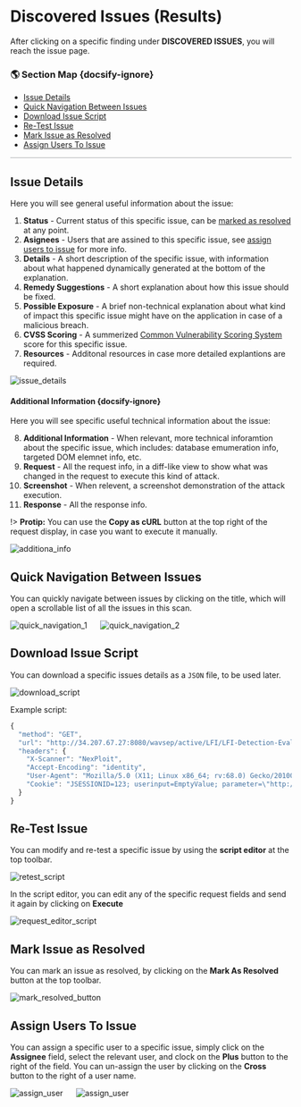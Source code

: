 # Discovered Issues (Results)
After clicking on a specific finding under **DISCOVERED ISSUES**, you will reach the issue page.

### 🌎 Section Map {docsify-ignore}
- [Issue Details](#issue-details)
- [Quick Navigation Between Issues](#quick-navigation-between-issues)
- [Download Issue Script](#download-issue-script)
- [Re-Test Issue](#re-test-issue)
- [Mark Issue as Resolved](#mark-issue-as-resolved)
- [Assign Users To Issue](#assign-users-to-issue)

<hr style="height:2px;background-color:#d1d3d4">

## Issue Details
Here you will see general useful information about the issue:
1. **Status** - Current status of this specific issue, can be [marked as resolved](#mark-as-resolved) at any point.
2. **Asignees** - Users that are assined to this specific issue, see [assign users to issue](#assign-users-to-issue) for more info.
3. **Details** - A short description of the specific issue, with information about what happened dynamically generated at the bottom of the explanation.
4. **Remedy Suggestions** - A short explanation about how this issue should be fixed.
5. **Possible Exposure** - A brief non-technical explanation about what kind of impact this specific issue might have on the application in case of a malicious breach.
6. **CVSS Scoring** - A summerized [Common Vulnerability Scoring System](https://en.wikipedia.org/wiki/Common_Vulnerability_Scoring_System ) score for this specific issue.
7. **Resources** - Additonal resources in case more detailed explantions are required.

![issue_details](media/issue-details-overview.png ':size=45%')

#### Additional Information {docsify-ignore}
Here you will see specific useful technical information about the issue:

8. **Additional Information** - When relevant, more technical inforamtion about the specific issue, which includes: database emumeration info, targeted DOM elemnet info, etc.
9. **Request** - All the request info, in a diff-like view to show what was changed in the request to execute this kind of attack.
10. **Screenshot** - When relevent, a screenshot demonstration of the attack execution.
11. **Response** - All the response info.

!> **Protip:** You can use the **Copy as cURL** button at the top right of the request display, in case you want to execute it manually.

![additiona_info](media/issue-details-additional-info.png ':size=45%')

## Quick Navigation Between Issues
You can quickly navigate between issues by clicking on the title, which will open a scrollable list of all the issues in this scan.

![quick_navigation_1](media/issue-details-quick-navigation-01.png ':size=45%')
&nbsp;&nbsp;&nbsp;&nbsp;
![quick_navigation_2](media/issue-details-quick-navigation-02.png ':size=45%')


## Download Issue Script
You can download a specific issues details as a `JSON` file, to be used later.

![download_script](media/issue-details-download-script-button.png ':size=45%')

Example script:
```js
{
  "method": "GET",
  "url": "http://34.207.67.27:8080/wavsep/active/LFI/LFI-Detection-Evaluation-GET-200Error/Case02-LFI-FileClass-FilenameContext-Unrestricted-FileDirective-DefaultFullInput-AnyPathReq-Read.jsp?target=file%3A%2F%2F..%5C..%5C..%5C..%5C..%5C..%5C..%5C..%5C..%5C..%5C..%5C..%5C..%5C..%5C..%5C%2Fetc%2Fpasswd%3Froot%2Fapache-tomcat-8.0.27%2Fwebapps%2Fwavsep%2Factive%2FLFI%2FLFI-Detection-Evaluation-GET-200Error%2Fcontent.ini",
  "headers": {
    "X-Scanner": "NexPloit",
    "Accept-Encoding": "identity",
    "User-Agent": "Mozilla/5.0 (X11; Linux x86_64; rv:68.0) Gecko/20100101 Firefox/68.0",
    "Cookie": "JSESSIONID=123; userinput=EmptyValue; parameter=\"http://M5BBaIfz2yls0KrjzzrN5Q?com\""
  }
}
```

## Re-Test Issue
You can modify and re-test a specific issue by using the **script editor** at the top toolbar.

![retest_script](media/issue-details-modify-script-button.png ':size=45%')

In the script editor, you can edit any of the specific request fields and send it again by clicking on **Execute**

![request_editor_script](media/issue-details-request-editor.png ':size=45%')

## Mark Issue as Resolved
You can mark an issue as resolved, by clicking on the **Mark As Resolved** button at the top toolbar.

![mark_resolved_button](media/issue-details-mark-resolved-button.png ':size=45%')

## Assign Users To Issue
You can assign a specific user to a specific issue, simply click on the **Assignee** field, select the relevant user, and clock on the **Plus** button to the right of the field. You can un-assign the user by clicking on the **Cross** button to the right of a user name.

![assign_user](media/issue-details-assign-user-01.png ':size=45%') 
&nbsp;&nbsp;&nbsp;&nbsp;
![assign_user](media/issue-details-assign-user-02.png ':size=45%')
